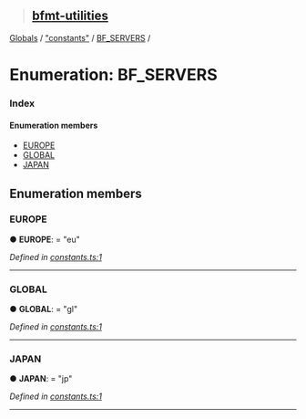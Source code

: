 > ## [bfmt-utilities](../README.md)

[Globals](../globals.md) / ["constants"](../modules/_constants_.md) / [BF_SERVERS](_constants_.bf_servers.md) /

# Enumeration: BF_SERVERS

### Index

#### Enumeration members

* [EUROPE](_constants_.bf_servers.md#europe)
* [GLOBAL](_constants_.bf_servers.md#global)
* [JAPAN](_constants_.bf_servers.md#japan)

## Enumeration members

###  EUROPE

● **EUROPE**: = "eu"

*Defined in [constants.ts:1](https://github.com/BluuArc/bfmt-utilities/blob/dfb9803/src/constants.ts#L1)*

___

###  GLOBAL

● **GLOBAL**: = "gl"

*Defined in [constants.ts:1](https://github.com/BluuArc/bfmt-utilities/blob/dfb9803/src/constants.ts#L1)*

___

###  JAPAN

● **JAPAN**: = "jp"

*Defined in [constants.ts:1](https://github.com/BluuArc/bfmt-utilities/blob/dfb9803/src/constants.ts#L1)*

___